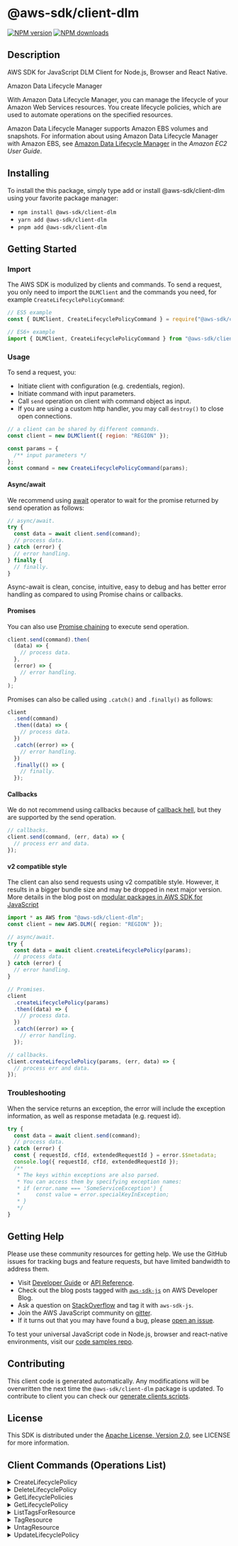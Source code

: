 <!-- generated file, do not edit directly -->

# @aws-sdk/client-dlm

[![NPM version](https://img.shields.io/npm/v/@aws-sdk/client-dlm/latest.svg)](https://www.npmjs.com/package/@aws-sdk/client-dlm)
[![NPM downloads](https://img.shields.io/npm/dm/@aws-sdk/client-dlm.svg)](https://www.npmjs.com/package/@aws-sdk/client-dlm)

## Description

AWS SDK for JavaScript DLM Client for Node.js, Browser and React Native.

<fullname>Amazon Data Lifecycle Manager</fullname>

<p>With Amazon Data Lifecycle Manager, you can manage the lifecycle of your Amazon Web Services resources. You create
lifecycle policies, which are used to automate operations on the specified
resources.</p>
<p>Amazon Data Lifecycle Manager supports Amazon EBS volumes and snapshots. For information about using Amazon Data Lifecycle Manager
with Amazon EBS, see <a href="https://docs.aws.amazon.com/AWSEC2/latest/UserGuide/snapshot-lifecycle.html">
Amazon Data Lifecycle Manager</a> in the <i>Amazon EC2 User Guide</i>.</p>

## Installing

To install the this package, simply type add or install @aws-sdk/client-dlm
using your favorite package manager:

- `npm install @aws-sdk/client-dlm`
- `yarn add @aws-sdk/client-dlm`
- `pnpm add @aws-sdk/client-dlm`

## Getting Started

### Import

The AWS SDK is modulized by clients and commands.
To send a request, you only need to import the `DLMClient` and
the commands you need, for example `CreateLifecyclePolicyCommand`:

```js
// ES5 example
const { DLMClient, CreateLifecyclePolicyCommand } = require("@aws-sdk/client-dlm");
```

```ts
// ES6+ example
import { DLMClient, CreateLifecyclePolicyCommand } from "@aws-sdk/client-dlm";
```

### Usage

To send a request, you:

- Initiate client with configuration (e.g. credentials, region).
- Initiate command with input parameters.
- Call `send` operation on client with command object as input.
- If you are using a custom http handler, you may call `destroy()` to close open connections.

```js
// a client can be shared by different commands.
const client = new DLMClient({ region: "REGION" });

const params = {
  /** input parameters */
};
const command = new CreateLifecyclePolicyCommand(params);
```

#### Async/await

We recommend using [await](https://developer.mozilla.org/en-US/docs/Web/JavaScript/Reference/Operators/await)
operator to wait for the promise returned by send operation as follows:

```js
// async/await.
try {
  const data = await client.send(command);
  // process data.
} catch (error) {
  // error handling.
} finally {
  // finally.
}
```

Async-await is clean, concise, intuitive, easy to debug and has better error handling
as compared to using Promise chains or callbacks.

#### Promises

You can also use [Promise chaining](https://developer.mozilla.org/en-US/docs/Web/JavaScript/Guide/Using_promises#chaining)
to execute send operation.

```js
client.send(command).then(
  (data) => {
    // process data.
  },
  (error) => {
    // error handling.
  }
);
```

Promises can also be called using `.catch()` and `.finally()` as follows:

```js
client
  .send(command)
  .then((data) => {
    // process data.
  })
  .catch((error) => {
    // error handling.
  })
  .finally(() => {
    // finally.
  });
```

#### Callbacks

We do not recommend using callbacks because of [callback hell](http://callbackhell.com/),
but they are supported by the send operation.

```js
// callbacks.
client.send(command, (err, data) => {
  // process err and data.
});
```

#### v2 compatible style

The client can also send requests using v2 compatible style.
However, it results in a bigger bundle size and may be dropped in next major version. More details in the blog post
on [modular packages in AWS SDK for JavaScript](https://aws.amazon.com/blogs/developer/modular-packages-in-aws-sdk-for-javascript/)

```ts
import * as AWS from "@aws-sdk/client-dlm";
const client = new AWS.DLM({ region: "REGION" });

// async/await.
try {
  const data = await client.createLifecyclePolicy(params);
  // process data.
} catch (error) {
  // error handling.
}

// Promises.
client
  .createLifecyclePolicy(params)
  .then((data) => {
    // process data.
  })
  .catch((error) => {
    // error handling.
  });

// callbacks.
client.createLifecyclePolicy(params, (err, data) => {
  // process err and data.
});
```

### Troubleshooting

When the service returns an exception, the error will include the exception information,
as well as response metadata (e.g. request id).

```js
try {
  const data = await client.send(command);
  // process data.
} catch (error) {
  const { requestId, cfId, extendedRequestId } = error.$$metadata;
  console.log({ requestId, cfId, extendedRequestId });
  /**
   * The keys within exceptions are also parsed.
   * You can access them by specifying exception names:
   * if (error.name === 'SomeServiceException') {
   *     const value = error.specialKeyInException;
   * }
   */
}
```

## Getting Help

Please use these community resources for getting help.
We use the GitHub issues for tracking bugs and feature requests, but have limited bandwidth to address them.

- Visit [Developer Guide](https://docs.aws.amazon.com/sdk-for-javascript/v3/developer-guide/welcome.html)
  or [API Reference](https://docs.aws.amazon.com/AWSJavaScriptSDK/v3/latest/index.html).
- Check out the blog posts tagged with [`aws-sdk-js`](https://aws.amazon.com/blogs/developer/tag/aws-sdk-js/)
  on AWS Developer Blog.
- Ask a question on [StackOverflow](https://stackoverflow.com/questions/tagged/aws-sdk-js) and tag it with `aws-sdk-js`.
- Join the AWS JavaScript community on [gitter](https://gitter.im/aws/aws-sdk-js-v3).
- If it turns out that you may have found a bug, please [open an issue](https://github.com/aws/aws-sdk-js-v3/issues/new/choose).

To test your universal JavaScript code in Node.js, browser and react-native environments,
visit our [code samples repo](https://github.com/aws-samples/aws-sdk-js-tests).

## Contributing

This client code is generated automatically. Any modifications will be overwritten the next time the `@aws-sdk/client-dlm` package is updated.
To contribute to client you can check our [generate clients scripts](https://github.com/aws/aws-sdk-js-v3/tree/main/scripts/generate-clients).

## License

This SDK is distributed under the
[Apache License, Version 2.0](http://www.apache.org/licenses/LICENSE-2.0),
see LICENSE for more information.

## Client Commands (Operations List)

<details>
<summary>
CreateLifecyclePolicy
</summary>

[Command API Reference](https://docs.aws.amazon.com/AWSJavaScriptSDK/v3/latest/clients/client-dlm/classes/createlifecyclepolicycommand.html) / [Input](https://docs.aws.amazon.com/AWSJavaScriptSDK/v3/latest/clients/client-dlm/interfaces/createlifecyclepolicycommandinput.html) / [Output](https://docs.aws.amazon.com/AWSJavaScriptSDK/v3/latest/clients/client-dlm/interfaces/createlifecyclepolicycommandoutput.html)

</details>
<details>
<summary>
DeleteLifecyclePolicy
</summary>

[Command API Reference](https://docs.aws.amazon.com/AWSJavaScriptSDK/v3/latest/clients/client-dlm/classes/deletelifecyclepolicycommand.html) / [Input](https://docs.aws.amazon.com/AWSJavaScriptSDK/v3/latest/clients/client-dlm/interfaces/deletelifecyclepolicycommandinput.html) / [Output](https://docs.aws.amazon.com/AWSJavaScriptSDK/v3/latest/clients/client-dlm/interfaces/deletelifecyclepolicycommandoutput.html)

</details>
<details>
<summary>
GetLifecyclePolicies
</summary>

[Command API Reference](https://docs.aws.amazon.com/AWSJavaScriptSDK/v3/latest/clients/client-dlm/classes/getlifecyclepoliciescommand.html) / [Input](https://docs.aws.amazon.com/AWSJavaScriptSDK/v3/latest/clients/client-dlm/interfaces/getlifecyclepoliciescommandinput.html) / [Output](https://docs.aws.amazon.com/AWSJavaScriptSDK/v3/latest/clients/client-dlm/interfaces/getlifecyclepoliciescommandoutput.html)

</details>
<details>
<summary>
GetLifecyclePolicy
</summary>

[Command API Reference](https://docs.aws.amazon.com/AWSJavaScriptSDK/v3/latest/clients/client-dlm/classes/getlifecyclepolicycommand.html) / [Input](https://docs.aws.amazon.com/AWSJavaScriptSDK/v3/latest/clients/client-dlm/interfaces/getlifecyclepolicycommandinput.html) / [Output](https://docs.aws.amazon.com/AWSJavaScriptSDK/v3/latest/clients/client-dlm/interfaces/getlifecyclepolicycommandoutput.html)

</details>
<details>
<summary>
ListTagsForResource
</summary>

[Command API Reference](https://docs.aws.amazon.com/AWSJavaScriptSDK/v3/latest/clients/client-dlm/classes/listtagsforresourcecommand.html) / [Input](https://docs.aws.amazon.com/AWSJavaScriptSDK/v3/latest/clients/client-dlm/interfaces/listtagsforresourcecommandinput.html) / [Output](https://docs.aws.amazon.com/AWSJavaScriptSDK/v3/latest/clients/client-dlm/interfaces/listtagsforresourcecommandoutput.html)

</details>
<details>
<summary>
TagResource
</summary>

[Command API Reference](https://docs.aws.amazon.com/AWSJavaScriptSDK/v3/latest/clients/client-dlm/classes/tagresourcecommand.html) / [Input](https://docs.aws.amazon.com/AWSJavaScriptSDK/v3/latest/clients/client-dlm/interfaces/tagresourcecommandinput.html) / [Output](https://docs.aws.amazon.com/AWSJavaScriptSDK/v3/latest/clients/client-dlm/interfaces/tagresourcecommandoutput.html)

</details>
<details>
<summary>
UntagResource
</summary>

[Command API Reference](https://docs.aws.amazon.com/AWSJavaScriptSDK/v3/latest/clients/client-dlm/classes/untagresourcecommand.html) / [Input](https://docs.aws.amazon.com/AWSJavaScriptSDK/v3/latest/clients/client-dlm/interfaces/untagresourcecommandinput.html) / [Output](https://docs.aws.amazon.com/AWSJavaScriptSDK/v3/latest/clients/client-dlm/interfaces/untagresourcecommandoutput.html)

</details>
<details>
<summary>
UpdateLifecyclePolicy
</summary>

[Command API Reference](https://docs.aws.amazon.com/AWSJavaScriptSDK/v3/latest/clients/client-dlm/classes/updatelifecyclepolicycommand.html) / [Input](https://docs.aws.amazon.com/AWSJavaScriptSDK/v3/latest/clients/client-dlm/interfaces/updatelifecyclepolicycommandinput.html) / [Output](https://docs.aws.amazon.com/AWSJavaScriptSDK/v3/latest/clients/client-dlm/interfaces/updatelifecyclepolicycommandoutput.html)

</details>
